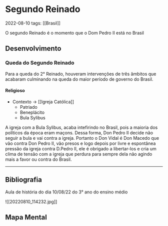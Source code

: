 # Segundo Reinado
2022-08-10
tags: [[Brasil]]

O segundo Reinado é o momento que o Dom Pedro II está no Brasil

## Desenvolvimento

### Queda do Segundo Reinado

Para a queda do 2° Reinado, houveram intervenções de três âmbitos que acabaram culminando na queda do maior período de governo do Brasil.

#### Religioso

* Contexto -> [[Igreja Católica]]
    * Patriado
    * Beneplácito
    * Bula Sylibus

A igreja com a Bula Sylibus, acaba intefirindo no Brasil, pois a maioria dos políticos da época eram maçons. Dessa forma, Don Pedro II decide não seguir a bula e vai contra a igreja. Portanto o Don Vidal é Don Macedo que vão contra Don Pedro II, vão presos e logo depois por livre e espontânea pressão da igreja contra D.Pedro II, ele é obrigado a libertar-los e cria um clima de tensão com a igreja que perdura para sempre dela não agindo mais a favor ou contra do Brasil.


-----------------------------------------------
## Bibliografia

Aula de história do dia 10/08/22 do 3° ano do ensino médio

![[20220810_114232.jpg]]

## Mapa Mental